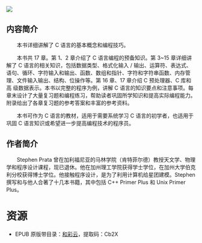![](http://img3m2.ddimg.cn/43/13/23958142-1_u_12.jpg)

## 内容简介

　　本书详细讲解了 C 语言的基本概念和编程技巧。

　　本书共 17 章。第 1、2 章介绍了 C 语言编程的预备知识。第 3~15 章详细讲解了 C 语言的相关知识，包括数据类型、格式化输入 / 输出、运算符、表达式、语句、循环、字符输入和输出、函数、数组和指针、字符和字符串函数、内存管理、文件输入输出、结构、位操作等。第 16 章、17 章介绍 C 预处理器、C 库和高 级数据表示。本书以完整的程序为例，讲解 C 语言的知识要点和注意事项。每章末设计了大量复习题和编程练习，帮助读者巩固所学知识和提高实际编程能力。附录给出了各章复习题的参考答案和丰富的参考资料。

　　本书可作为 C 语言的教材，适用于需要系统学习 C 语言的初学者，也适用于巩固 C 语言知识或希望进一步提高编程技术的程序员。

## 作者简介

　　Stephen Prata 曾在加利福尼亚的马林学院（肯特菲尔德）教授天文学、物理学和程序设计课程，现已退休。他在加州理工学院获得学士学位，在加州大学伯克利分校获得博士学位。他接触程序设计，是为了利用计算机给星团建模。Stephen 撰写和与他人合著了十几本书籍，其中包括 C++ Primer Plus 和 Unix Primer Plus。

# 资源

* EPUB 原版带目录：[和彩云](http://caiyun.feixin.10086.cn/dl/0n5Crj52kyxd9)，提取码：Cb2X
